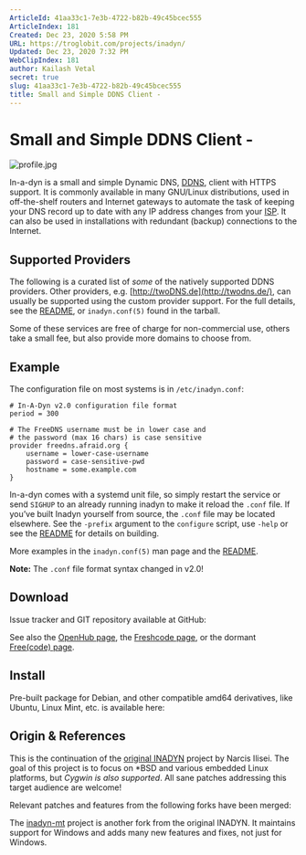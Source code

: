 ```yaml
---
ArticleId: 41aa33c1-7e3b-4722-b82b-49c45bcec555
ArticleIndex: 181
Created: Dec 23, 2020 5:58 PM
URL: https://troglobit.com/projects/inadyn/
Updated: Dec 23, 2020 7:32 PM
WebClipIndex: 181
author: Kailash Vetal
secret: true
slug: 41aa33c1-7e3b-4722-b82b-49c45bcec555
title: Small and Simple DDNS Client -
---
```

#  Small and Simple DDNS Client -
![profile.jpg](181%2052ad8349c2d34cad8dc473a3f3f5b74c/profile.jpg)

In-a-dyn is a small and simple Dynamic DNS, [DDNS](https://en.wikipedia.org/wiki/Dynamic_DNS), client with HTTPS support. It is commonly available in many GNU/Linux distributions, used in off-the-shelf routers and Internet gateways to automate the task of keeping your DNS record up to date with any IP address changes from your [ISP](https://en.wikipedia.org/wiki/ISP). It can also be used in installations with redundant (backup) connections to the Internet.

## Supported Providers

The following is a curated list of *some* of the natively supported DDNS providers. Other providers, e.g. [http://twoDNS.de](http://twodns.de/), can usually be supported using the custom provider support. For the full details, see the [README](https://github.com/troglobit/inadyn/blob/master/README.md), or `inadyn.conf(5)` found in the tarball.

Some of these services are free of charge for non-commercial use, others take a small fee, but also provide more domains to choose from.

## Example

The configuration file on most systems is in `/etc/inadyn.conf`:

```
# In-A-Dyn v2.0 configuration file format
period = 300

# The FreeDNS username must be in lower case and
# the password (max 16 chars) is case sensitive
provider freedns.afraid.org {
    username = lower-case-username
    password = case-sensitive-pwd
    hostname = some.example.com
}

```

In-a-dyn comes with a systemd unit file, so simply restart the service or send `SIGHUP` to an already running inadyn to make it reload the `.conf` file. If you’ve built Inadyn yourself from source, the `.conf` file may be located elsewhere. See the `-prefix` argument to the `configure` script, use `-help` or see the [README](https://github.com/troglobit/inadyn/blob/master/README.md) for details on building.

More examples in the `inadyn.conf(5)` man page and the [README](https://github.com/troglobit/inadyn/blob/master/README.md).

**Note:** The `.conf` file format syntax changed in v2.0!

## Download

Issue tracker and GIT repository available at GitHub:

See also the [OpenHub page](https://www.openhub.net/p/inadyn/), the [Freshcode page](http://freshcode.club/projects/inadyn), or the dormant [Free(code) page](http://freecode.com/projects/inadyn).

## Install

Pre-built package for Debian, and other compatible amd64 derivatives, like Ubuntu, Linux Mint, etc. is available here:

## Origin & References

This is the continuation of the [original INADYN](http://www.inatech.eu/inadyn/) project by Narcis Ilisei. The goal of this project is to focus on *BSD and various embedded Linux platforms, but *Cygwin is also supported*. All sane patches addressing this target audience are welcome!

Relevant patches and features from the following forks have been merged:

The [inadyn-mt](https://sourceforge.net/projects/inadyn-mt/) project is another fork from the original INADYN. It maintains support for Windows and adds many new features and fixes, not just for Windows.
